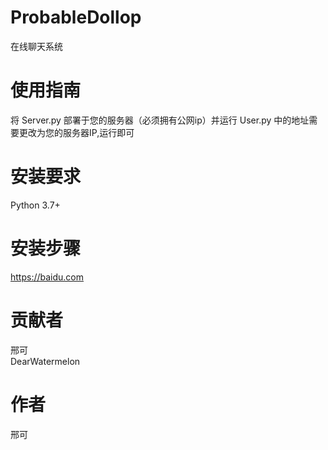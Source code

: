 # ProbableDollop
在线聊天系统

# 使用指南
将 Server.py 部署于您的服务器（必须拥有公网ip）并运行
User.py 中的地址需要更改为您的服务器IP,运行即可

# 安装要求
Python 3.7+

# 安装步骤
https://baidu.com

# 贡献者
邢可            
DearWatermelon 

# 作者
邢可
